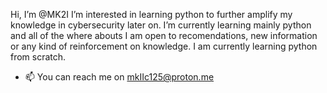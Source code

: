 Hi, I’m @MK2I
I’m interested in learning python to further amplify my knowledge in cybersecurity later on. 
I’m currently learning mainly python and all of the where abouts
I am open to recomendations, new information or any kind of reinforcement on knowledge.
I am currently learning python from scratch.
- 📫 You can reach me on mkIIc125@proton.me 

